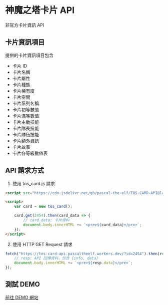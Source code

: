 # 神魔之塔卡片 API
非官方卡片資訊 API

## 卡片資訊項目
提供的卡片資訊項目包含
- 卡片 ID
- 卡片名稱
- 卡片屬性
- 卡片種族
- 卡片稀有度
- 卡片空間
- 卡片系列名稱
- 卡片初等數值
- 卡片滿等數值
- 卡片主動技能
- 卡片隊長技能
- 卡片隊伍技能
- 卡片額外資訊
- 卡片故事
- 卡片各等級數值表

## API 請求方式
1. 使用 tos_card.js 請求
```html
<script src="https://cdn.jsdelivr.net/gh/pascal-the-elf/TOS-CARD-API@latest/js/tos_card.min.js"></script>

<script>
    var card = new tos_card();

    card.get(2454).then(card_data => {
        // card_data: 卡片資料
        document.body.innerHTML += `<pre>${card_data}</pre>`;
    });
</script>
```

2. 使用 HTTP GET Request 請求
```javascript
fetch("https://tos-card-api.pascaltheelf.workers.dev/?id=2454").then(r=>r.json()).then(resp => {
    // resp: API 回傳資料，包含 {info, data}
    document.body.innerHTML += `<pre>${resp.data}</pre>`;
});
```
## 測試 DEMO
[前往 DEMO 網站](https://pascal-the-elf.github.io/TOS-CARD-API/demo)
